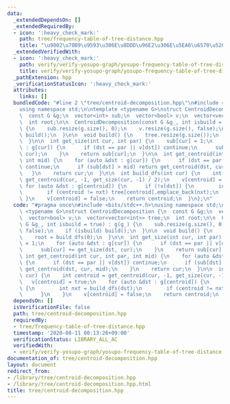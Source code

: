 ```yaml
---
data:
  _extendedDependsOn: []
  _extendedRequiredBy:
  - icon: ':heavy_check_mark:'
    path: tree/frequency-table-of-tree-distance.hpp
    title: "\u9802\u70B9\u9593\u306E\u8DDD\u96E2\u306E\u5EA6\u6570\u5206\u5E03"
  _extendedVerifiedWith:
  - icon: ':heavy_check_mark:'
    path: verify/verify-yosupo-graph/yosupo-frequency-table-of-tree-distance.test.cpp
    title: verify/verify-yosupo-graph/yosupo-frequency-table-of-tree-distance.test.cpp
  _pathExtension: hpp
  _verificationStatusIcon: ':heavy_check_mark:'
  attributes:
    links: []
  bundledCode: "#line 2 \"tree/centroid-decomposition.hpp\"\n#include <bits/stdc++.h>\n\
    using namespace std;\n\ntemplate <typename G>\nstruct CentroidDecomposition {\n\
    \  const G &g;\n  vector<int> sub;\n  vector<bool> v;\n  vector<vector<int>> tree;\n\
    \  int root;\n\n  CentroidDecomposition(const G &g_, int isbuild = true) : g(g_)\
    \ {\n    sub.resize(g.size(), 0);\n    v.resize(g.size(), false);\n    if (isbuild)\
    \ build();\n  }\n\n  void build() {\n    tree.resize(g.size());\n    root = build_dfs(0);\n\
    \  }\n\n  int get_size(int cur, int par) {\n    sub[cur] = 1;\n    for (auto &dst\
    \ : g[cur]) {\n      if (dst == par || v[dst]) continue;\n      sub[cur] += get_size(dst,\
    \ cur);\n    }\n    return sub[cur];\n  }\n\n  int get_centroid(int cur, int par,\
    \ int mid) {\n    for (auto &dst : g[cur]) {\n      if (dst == par || v[dst])\
    \ continue;\n      if (sub[dst] > mid) return get_centroid(dst, cur, mid);\n \
    \   }\n    return cur;\n  }\n\n  int build_dfs(int cur) {\n    int centroid =\
    \ get_centroid(cur, -1, get_size(cur, -1) / 2);\n    v[centroid] = true;\n   \
    \ for (auto &dst : g[centroid]) {\n      if (!v[dst]) {\n        int nxt = build_dfs(dst);\n\
    \        if (centroid != nxt) tree[centroid].emplace_back(nxt);\n      }\n   \
    \ }\n    v[centroid] = false;\n    return centroid;\n  }\n};\n"
  code: "#pragma once\n#include <bits/stdc++.h>\nusing namespace std;\n\ntemplate\
    \ <typename G>\nstruct CentroidDecomposition {\n  const G &g;\n  vector<int> sub;\n\
    \  vector<bool> v;\n  vector<vector<int>> tree;\n  int root;\n\n  CentroidDecomposition(const\
    \ G &g_, int isbuild = true) : g(g_) {\n    sub.resize(g.size(), 0);\n    v.resize(g.size(),\
    \ false);\n    if (isbuild) build();\n  }\n\n  void build() {\n    tree.resize(g.size());\n\
    \    root = build_dfs(0);\n  }\n\n  int get_size(int cur, int par) {\n    sub[cur]\
    \ = 1;\n    for (auto &dst : g[cur]) {\n      if (dst == par || v[dst]) continue;\n\
    \      sub[cur] += get_size(dst, cur);\n    }\n    return sub[cur];\n  }\n\n \
    \ int get_centroid(int cur, int par, int mid) {\n    for (auto &dst : g[cur])\
    \ {\n      if (dst == par || v[dst]) continue;\n      if (sub[dst] > mid) return\
    \ get_centroid(dst, cur, mid);\n    }\n    return cur;\n  }\n\n  int build_dfs(int\
    \ cur) {\n    int centroid = get_centroid(cur, -1, get_size(cur, -1) / 2);\n \
    \   v[centroid] = true;\n    for (auto &dst : g[centroid]) {\n      if (!v[dst])\
    \ {\n        int nxt = build_dfs(dst);\n        if (centroid != nxt) tree[centroid].emplace_back(nxt);\n\
    \      }\n    }\n    v[centroid] = false;\n    return centroid;\n  }\n};"
  dependsOn: []
  isVerificationFile: false
  path: tree/centroid-decomposition.hpp
  requiredBy:
  - tree/frequency-table-of-tree-distance.hpp
  timestamp: '2020-08-11 00:13:26+09:00'
  verificationStatus: LIBRARY_ALL_AC
  verifiedWith:
  - verify/verify-yosupo-graph/yosupo-frequency-table-of-tree-distance.test.cpp
documentation_of: tree/centroid-decomposition.hpp
layout: document
redirect_from:
- /library/tree/centroid-decomposition.hpp
- /library/tree/centroid-decomposition.hpp.html
title: tree/centroid-decomposition.hpp
---
```

